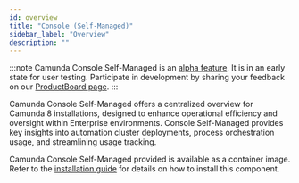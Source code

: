 ```yaml
---
id: overview
title: "Console (Self-Managed)"
sidebar_label: "Overview"
description: ""
---
```


:::note
Camunda Console Self-Managed is an [alpha feature](/reference/alpha-features.md). It is in an early state for user testing. Participate in development by sharing your feedback on our [ProductBoard page](https://portal.productboard.com/q4b4cm3z3fkx5zesq51o3mz3).
:::

Camunda Console Self-Managed offers a centralized overview for Camunda 8 installations, designed to enhance operational efficiency and oversight within Enterprise environments. Console Self-Managed provides key insights into automation cluster deployments, process orchestration usage, and streamlining usage tracking.

Camunda Console Self-Managed provided is available as a container image. Refer to the [installation guide](../../self-managed/platform-deployment/overview.md) for details on how to install this component.
